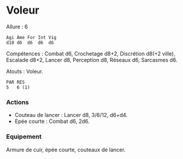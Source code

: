 # Voleur

Allure : 6

	Agi	Âme	For	Int	Vig
	d10	d6	d6	d6	d6

Compétences : Combat d6, Crochetage d8+2, Discrétion d8(+2 ville), Escalade d8+2, Lancer d8, Perception d8, Réseaux d6, Sarcasmes d6.

Atouts : Voleur.

	PAR	RES
	5	6 (1)

### Actions
- Couteau de lancer : Lancer d8, 3/6/12, d6+d4.
- Epée courte : Combat d6, 2d6.

### Equipement
Armure de cuir, épée courte, couteaux de lancer.

